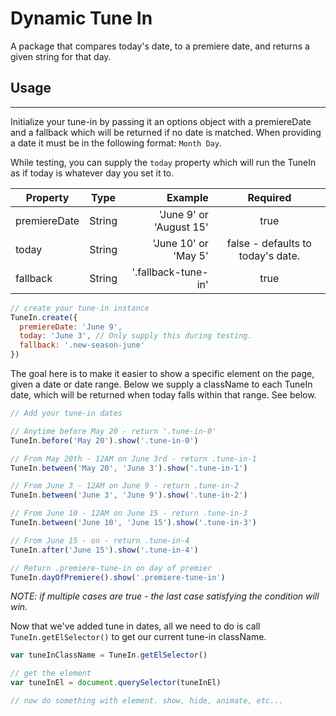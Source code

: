 # Dynamic Tune In

A package that compares today's date, to a premiere date, and returns a given string for that day.

## Usage

---

Initialize your tune-in by passing it an options object with a premiereDate and a fallback which will be returned if no date is matched. When providing a date it must be in the following format: `Month Day`.

While testing, you can supply the `today` property which will run the TuneIn as if today is whatever day you set it to.

| Property     |  Type  |                 Example |             Required              |
| ------------ | :----: | ----------------------: | :-------------------------------: |
| premiereDate | String | 'June 9' or 'August 15' |               true                |
| today        | String |    'June 10' or 'May 5' | false - defaults to today's date. |
| fallback     | String |     '.fallback-tune-in' |               true                |

```javascript
// create your tune-in instance
TuneIn.create({
  premiereDate: 'June 9',
  today: 'June 3', // Only supply this during testing.
  fallback: '.new-season-june'
})
```

The goal here is to make it easier to show a specific element on the page, given a date or date range. Below we supply a className to each TuneIn date, which will be returned when today falls within that range. See below.

```javascript
// Add your tune-in dates

// Anytime before May 20 - return '.tune-in-0'
TuneIn.before('May 20').show('.tune-in-0')

// From May 20th - 12AM on June 3rd - return .tune-in-1
TuneIn.between('May 20', 'June 3').show('.tune-in-1')

// From June 3 - 12AM on June 9 - return .tune-in-2
TuneIn.between('June 3', 'June 9').show('.tune-in-2')

// From June 10 - 12AM on June 15 - return .tune-in-3
TuneIn.between('June 10', 'June 15').show('.tune-in-3')

// From June 15 - on - return .tune-in-4
TuneIn.after('June 15').show('.tune-in-4')

// Return .premiere-tune-in on day of premier
TuneIn.dayOfPremiere().show('.premiere-tune-in')
```

_NOTE: if multiple cases are true - the last case satisfying the condition will win._

Now that we've added tune in dates, all we need to do is call `TuneIn.getElSelector()` to get our current tune-in className.

```javascript
var tuneInClassName = TuneIn.getElSelector()

// get the element
var tuneInEl = document.querySelector(tuneInEl)

// now do something with element. show, hide, animate, etc...
```
